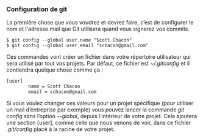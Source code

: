 ### Configuration de git ###

La première chose que vous voudrez et devrez faire, c’est de configurer
le nom et l'adresse mail que Git utilisera quand vous signerez
vos commits.

    $ git config --global user.name "Scott Chacon"
    $ git config --global user.email "schacon@gmail.com"

Ces commandes vont créer un fichier dans votre répertoire utilisateur qui 
sera utilisé par tout vos projets. Par défaut, ce fichier est
*~/.gitconfig* et il contiendra quelque chose comme ça :

    [user]
            name = Scott Chacon
            email = schacon@gmail.com
            
Si vous voulez changer ces valeurs pour un projet spécifique (pour utiliser
un mail d’entreprise par exemple) vous pouvez lancer la commande
*git config* sans l’option *--global*, depuis l’intérieur de votre projet. 
Cela ajoutera une section [user], comme celle que nous venons
de voir, dans ce fichier *.git/config* placé à la racine de votre projet.
